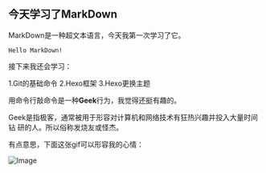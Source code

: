 ## 今天学习了MarkDown

MarkDown是一种超文本语言，今天我第一次学习了它。

```
Hello MarkDown!

```
接下来我还会学习：

1.Git的基础命令
2.Hexo框架
3.Hexo更换主题

用命令行敲命令是一种**Geek**行为，我觉得还挺有趣的。

Geek是指极客，通常被用于形容对计算机和网络技术有狂热兴趣并投入大量时间钻
研的人。所以俗称发烧友或怪杰。

有点意思，下面这张gif可以形容我的心情：

![Image](https://qgt-style.oss-cn-hangzhou.aliyuncs.com/newcoursep4/g1/g1-2-2/tenor.gif)
